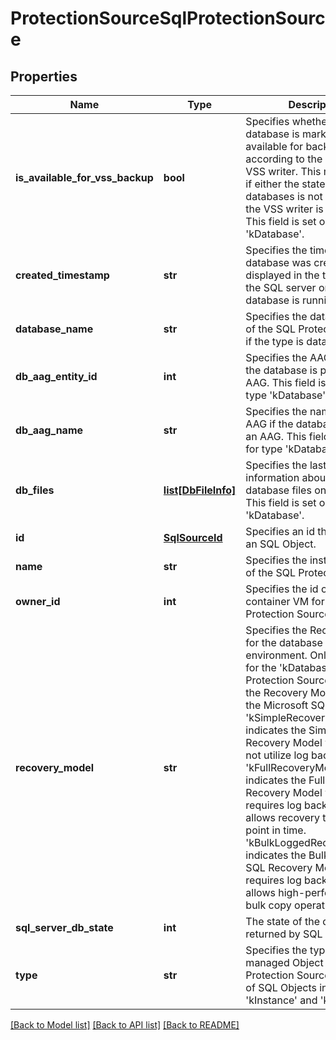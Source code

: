 # ProtectionSourceSqlProtectionSource

## Properties
Name | Type | Description | Notes
------------ | ------------- | ------------- | -------------
**is_available_for_vss_backup** | **bool** | Specifies whether the database is marked as available for backup according to the SQL Server VSS writer. This may be false if either the state of the databases is not online, or if the VSS writer is not online. This field is set only for type &#39;kDatabase&#39;. | [optional] 
**created_timestamp** | **str** | Specifies the time when the database was created. It is displayed in the timezone of the SQL server on which this database is running. | [optional] 
**database_name** | **str** | Specifies the database name of the SQL Protection Source, if the type is database. | [optional] 
**db_aag_entity_id** | **int** | Specifies the AAG entity id if the database is part of an AAG. This field is set only for type &#39;kDatabase&#39;. | [optional] 
**db_aag_name** | **str** | Specifies the name of the AAG if the database is part of an AAG. This field is set only for type &#39;kDatabase&#39;. | [optional] 
**db_files** | [**list[DbFileInfo]**](DbFileInfo.md) | Specifies the last known information about the set of database files on the host. This field is set only for type &#39;kDatabase&#39;. | [optional] 
**id** | [**SqlSourceId**](SqlSourceId.md) | Specifies an id that identifies an SQL Object. | [optional] 
**name** | **str** | Specifies the instance name of the SQL Protection Source | [optional] 
**owner_id** | **int** | Specifies the id of the container VM for the SQL Protection Source. | [optional] 
**recovery_model** | **str** | Specifies the Recovery Model for the database in SQL environment. Only meaningful for the &#39;kDatabase&#39; SQL Protection Source. Specifies the Recovery Model set for the Microsoft SQL Server. &#39;kSimpleRecoveryModel&#39; indicates the Simple SQL Recovery Model which does not utilize log backups. &#39;kFullRecoveryModel&#39; indicates the Full SQL Recovery Model which requires log backups and allows recovery to a single point in time. &#39;kBulkLoggedRecoveryModel&#39; indicates the Bulk Logged SQL Recovery Model which requires log backups and allows high-performance bulk copy operations. | [optional] 
**sql_server_db_state** | **int** | The state of the database as returned by SQL Server. | [optional] 
**type** | **str** | Specifies the type of the managed Object in a SQL Protection Source. Examples of SQL Objects include &#39;kInstance&#39; and &#39;kDatabase&#39;. | [optional] 

[[Back to Model list]](../README.md#documentation-for-models) [[Back to API list]](../README.md#documentation-for-api-endpoints) [[Back to README]](../README.md)



